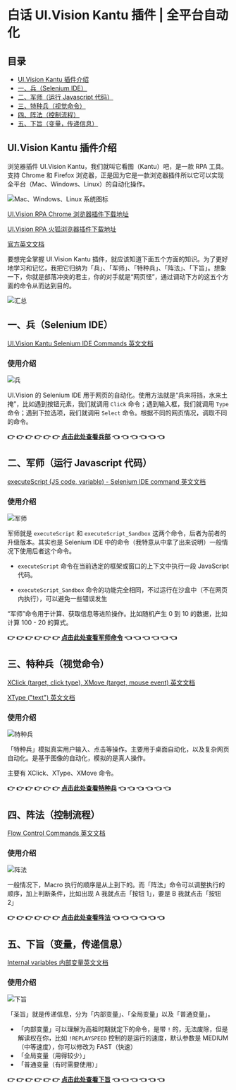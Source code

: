 # 白话 UI.Vision Kantu 插件 | 全平台自动化

## 目录

- [UI.Vision Kantu 插件介绍](https://github.com/T-Barry-Lu/UI.Vision-Kantu-ZH#uivision-kantu-%E6%8F%92%E4%BB%B6%E4%BB%8B%E7%BB%8D)
- [一、兵（Selenium IDE）](https://github.com/T-Barry-Lu/UI.Vision-Kantu-ZH#%E4%B8%80%E5%85%B5selenium-ide)
- [二、军师（运行 Javascript 代码）](https://github.com/T-Barry-Lu/UI.Vision-Kantu-ZH#%E4%BA%8C%E5%86%9B%E5%B8%88%E8%BF%90%E8%A1%8C-javascript-%E4%BB%A3%E7%A0%81)
- [三、特种兵（视觉命令）](https://github.com/T-Barry-Lu/UI.Vision-Kantu-ZH#%E4%B8%89%E7%89%B9%E7%A7%8D%E5%85%B5%E8%A7%86%E8%A7%89%E5%91%BD%E4%BB%A4)
- [四、阵法（控制流程）](https://github.com/T-Barry-Lu/UI.Vision-Kantu-ZH#%E5%9B%9B%E9%98%B5%E6%B3%95%E6%8E%A7%E5%88%B6%E6%B5%81%E7%A8%8B)
- [五、下旨（变量，传递信息）](https://github.com/T-Barry-Lu/UI.Vision-Kantu-ZH#%E4%BA%94%E4%B8%8B%E6%97%A8%E5%8F%98%E9%87%8F%E4%BC%A0%E9%80%92%E4%BF%A1%E6%81%AF)

## UI.Vision Kantu 插件介绍

浏览器插件 UI.Vision Kantu，我们就叫它看图（Kantu）吧，是一款 RPA 工具。支持 Chrome 和 Firefox 浏览器，正是因为它是一款浏览器插件所以它可以实现全平台（Mac、Windows、Linux）的自动化操作。

![Mac、Windows、Linux 系统图标](https://github.com/T-Barry-Lu/UI.Vision-Kantu-ZH/blob/master/pictures/Mac-Windows-Linux.png)

[UI.Vision RPA Chrome 浏览器插件下载地址](https://chrome.google.com/webstore/detail/uivision-rpa/gcbalfbdmfieckjlnblleoemohcganoc?hl=zh-CN)

[UI.Vision RPA 火狐浏览器插件下载地址](https://addons.mozilla.org/en-US/firefox/addon/rpa/?src=search)

[官方英文文档](https://ui.vision/rpa/docs)

要想完全掌握 UI.Vision Kantu 插件，就应该知道下面五个方面的知识。为了更好地学习和记忆，我把它归纳为「兵」、「军师」、「特种兵」、「阵法」、「下旨」。想象一下，你就是部落冲突的君主，你的对手就是“网页怪”，通过调动下方的这五个方面的命令从而达到目的。

![汇总](https://github.com/T-Barry-Lu/UI.Vision-Kantu-ZH/blob/master/pictures/%E6%B1%87%E6%80%BB1.png)

## 一、兵（Selenium IDE）

[UI.Vision Kantu Selenium IDE Commands 英文文档](https://ui.vision/rpa/docs/selenium-ide)

### 使用介绍

![兵](https://github.com/T-Barry-Lu/UI.Vision-Kantu-ZH/blob/master/pictures/%E5%85%B5.png)

UI.Vision 的 Selenium IDE 用于网页的自动化。使用方法就是“兵来将挡，水来土掩”，比如遇到按钮元素，我们就调用 `Click` 命令；遇到输入框，我们就调用 `Type` 命令；遇到下拉选项，我们就调用 `Select` 命令。根据不同的网页情况，调取不同的命令。

**👉 👉 👉 👉 👉 👉 [点击此处查看兵部](https://github.com/T-Barry-Lu/UI.Vision-Kantu-ZH/blob/master/article/%E5%85%B5%EF%BC%88Selenium%EF%BC%89%E8%AF%A6%E6%83%85.md) 👈 👈 👈 👈 👈 👈**


## 二、军师（运行 Javascript 代码）
[executeScript (JS code, variable) - Selenium IDE command 英文文档](https://www.notion.so/UI-Vision-Kantu-0e620902c985476696258243f1567a48#80f0f633b7d1459c908e61f909d9df6e)

### 使用介绍

![军师](https://github.com/T-Barry-Lu/UI.Vision-Kantu-ZH/blob/master/pictures/%E5%86%9B%E5%B8%88.png)

军师就是 `executeScript` 和 `executeScript_Sandbox` 这两个命令，后者为前者的升级版本。其实也是 Selenium IDE 中的命令（我特意从中拿了出来说明）一般情况下使用后者这个命令。

- `executeScript` 命令在当前选定的框架或窗口的上下文中执行一段 JavaScript 代码。

- `executeScript_Sandbox` 命令的功能完全相同，不过运行在沙盒中（不在网页内执行），可以避免一些错误发生

“军师”命令用于计算、获取信息等进阶操作。比如随机产生 0 到 10 的数据，比如计算 100 - 20 的算式。

**👉 👉 👉 👉 👉 👉 [点击此处查看军师命令](https://github.com/T-Barry-Lu/UI.Vision-Kantu-ZH/blob/master/article/%E5%86%9B%E5%B8%88%E5%91%BD%E4%BB%A4%E8%AF%A6%E6%83%85.md) 👈 👈 👈 👈 👈 👈**

## 三、特种兵（视觉命令）

[XClick (target, click type), XMove (target, mouse event) 英文文档](https://ui.vision/rpa/docs/xclick#vision)

[XType ("text") 英文文档](https://ui.vision/rpa/docs/xtype)

### 使用介绍

![特种兵](https://github.com/T-Barry-Lu/UI.Vision-Kantu-ZH/blob/master/pictures/%E7%89%B9%E7%A7%8D%E5%85%B5.png)

「特种兵」模拟真实用户输入、点击等操作。主要用于桌面自动化，以及复杂网页自动化。是基于图像的自动化，模拟的是真人操作。

主要有 XClick、XType、XMove 命令。

**👉 👉 👉 👉 👉 👉 [点击此处查看特种兵](https://github.com/T-Barry-Lu/UI.Vision-Kantu-ZH/blob/master/article/%E7%89%B9%E7%A7%8D%E5%85%B5%E5%91%BD%E4%BB%A4%E8%AF%A6%E6%83%85.md) 👈 👈 👈 👈 👈 👈**

## 四、阵法（控制流程）

[Flow Control Commands 英文文档](https://ui.vision/rpa/docs/selenium-ide#flowcontrol)

### 使用介绍

![阵法](https://github.com/T-Barry-Lu/UI.Vision-Kantu-ZH/blob/master/pictures/%E9%98%B5%E6%B3%95.png)

一般情况下，Macro 执行的顺序是从上到下的。而「阵法」命令可以调整执行的顺序，加上判断条件，比如出现 A 我就点击「按钮 1」，要是 B 我就点击「按钮 2」

**👉 👉 👉 👉 👉 👉 [点击此处查看阵法](https://github.com/T-Barry-Lu/UI.Vision-Kantu-ZH/blob/master/article/%E9%98%B5%E6%B3%95%E5%91%BD%E4%BB%A4%E8%AF%A6%E6%83%85.md) 👈 👈 👈 👈 👈 👈**
  
## 五、下旨（变量，传递信息）

[Internal variables 内部变量英文文档](https://ui.vision/rpa/docs)

### 使用介绍

![下旨](https://github.com/T-Barry-Lu/UI.Vision-Kantu-ZH/blob/master/pictures/%E4%B8%8B%E6%97%A8.png)

「圣旨」就是传递信息，分为「内部变量」、「全局变量」以及「普通变量」。

- 「内部变量」可以理解为高祖时期就定下的命令，是带 `!` 的，无法废除，但是解读权在你，比如 `!REPLAYSPEED` 控制的是运行的速度，默认参数是 MEDIUM（中等速度），你可以修改为 FAST（快速）
- 「全局变量（用得较少）」
- 「普通变量（有时需要使用）」

**👉 👉 👉 👉 👉 👉 [点击此处查看下旨](https://github.com/T-Barry-Lu/UI.Vision-Kantu-ZH/blob/master/article/%E4%B8%8B%E6%97%A8%EF%BC%88%E5%8F%98%E9%87%8F%EF%BC%89%E8%AF%A6%E6%83%85.md) 👈 👈 👈 👈 👈 👈**

